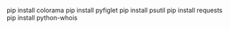 pip install colorama
pip install pyfiglet
pip install psutil
pip install requests
pip install python-whois